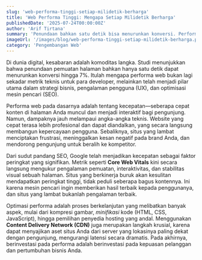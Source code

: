 ```yaml
---
slug: 'web-performa-tinggi-setiap-milidetik-berharga'
title: 'Web Performa Tinggi: Mengapa Setiap Milidetik Berharga'
publishedDate: '2025-07-24T00:00:00Z'
author: 'Arif Tirtana'
summary: 'Penundaan bahkan satu detik bisa menurunkan konversi. Performa web bukan lagi metrik teknis, melainkan pilar utama strategi bisnis, UX, dan SEO.'
imageUrl: '/images/blog/web-performa-tinggi-setiap-milidetik-berharga.png'
category: 'Pengembangan Web'
---
```


Di dunia digital, kesabaran adalah komoditas langka. Studi menunjukkan bahwa penundaan pemuatan halaman bahkan hanya satu detik dapat menurunkan konversi hingga 7%. Itulah mengapa performa web bukan lagi sekadar metrik teknis untuk para developer, melainkan telah menjadi pilar utama dalam strategi bisnis, pengalaman pengguna (UX), dan optimisasi mesin pencari (SEO).

Performa web pada dasarnya adalah tentang kecepatan—seberapa cepat konten di halaman Anda muncul dan menjadi interaktif bagi pengunjung. Namun, dampaknya jauh melampaui angka-angka teknis. Website yang cepat terasa lebih profesional dan dapat diandalkan, yang secara langsung membangun kepercayaan pengguna. Sebaliknya, situs yang lambat menciptakan frustrasi, meninggalkan kesan negatif pada brand Anda, dan mendorong pengunjung untuk beralih ke kompetitor.

Dari sudut pandang SEO, Google telah menjadikan kecepatan sebagai faktor peringkat yang signifikan. Metrik seperti **Core Web Vitals** kini secara langsung mengukur pengalaman pemuatan, interaktivitas, dan stabilitas visual sebuah halaman. Situs yang berkinerja buruk akan kesulitan mendapatkan peringkat tinggi, tidak peduli seberapa bagus kontennya. Ini karena mesin pencari ingin memberikan hasil terbaik kepada penggunanya, dan situs yang lambat bukanlah pengalaman terbaik.

Optimasi performa adalah proses berkelanjutan yang melibatkan banyak aspek, mulai dari kompresi gambar, *minifikasi* kode (HTML, CSS, JavaScript), hingga pemilihan penyedia hosting yang andal. Menggunakan **Content Delivery Network (CDN)** juga merupakan langkah krusial, karena dapat menyajikan aset situs Anda dari server yang lokasinya paling dekat dengan pengunjung, mengurangi latensi secara dramatis. Pada akhirnya, berinvestasi pada performa adalah berinvestasi pada kepuasan pelanggan dan pertumbuhan bisnis Anda.
